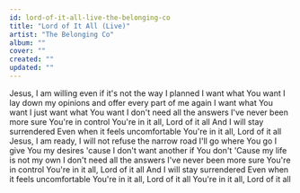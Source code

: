 ```yaml
---
id: lord-of-it-all-live-the-belonging-co
title: "Lord of It All (Live)"
artist: "The Belonging Co"
album: ""
cover: ""
created: ""
updated: ""
---
```


Jesus, I am willing even if it's not the way I planned
I want what You want
I lay down my opinions and offer every part of me again
I want what You want
I just want what You want
I don't need all the answers
I've never been more sure You're in control
You're in it all, Lord of it all
And I will stay surrendered
Even when it feels uncomfortable
You're in it all, Lord of it all
Jesus, I am ready, I will not refuse the narrow road
I'll go where You go
I give You my desires 'cause I don't want another if You don't
'Cause my life is not my own
I don't need all the answers
I've nеver been more sure You'rе in control
You're in it all, Lord of it all
And I will stay surrendered
Even when it feels uncomfortable
You're in it all, Lord of it all
You're in it all, Lord of it all